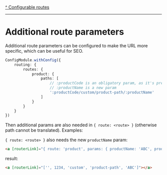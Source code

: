 [^ Configurable routes](../README.md)

---

# Additional route parameters

Additional route parameters can be configured to make the URL more specific, which can be useful for SEO.

```typescript
ConfigModule.withConfig({
    routing: {
        routes: {
            product: { 
                paths: [
                    // :productCode is an obligatory param, as it's present in default url
                    // :productName is a new param
                    ':productCode/custom/product-path/:productName'
                ] 
            }
        }
    }
})
```

Then additional params are also needed in `{ route: <route> }` (otherwise path cannot be translated). Examples:

`{ route: <route> }` also needs the new `productName` param:

```html
<a [routerLink]="{ route: 'product', params: { productName: 'ABC', productCode: 1234 } } | cxTranslateUrl"></a>
```

result:

```html
<a [routerLink]="['', 1234, 'custom', 'product-path', 'ABC']"></a>
```

